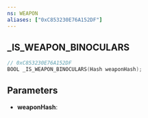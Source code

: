 ```yaml
---
ns: WEAPON
aliases: ["0xC853230E76A152DF"]
---
```

## _IS_WEAPON_BINOCULARS

```c
// 0xC853230E76A152DF
BOOL _IS_WEAPON_BINOCULARS(Hash weaponHash);
```

## Parameters
* **weaponHash**:
